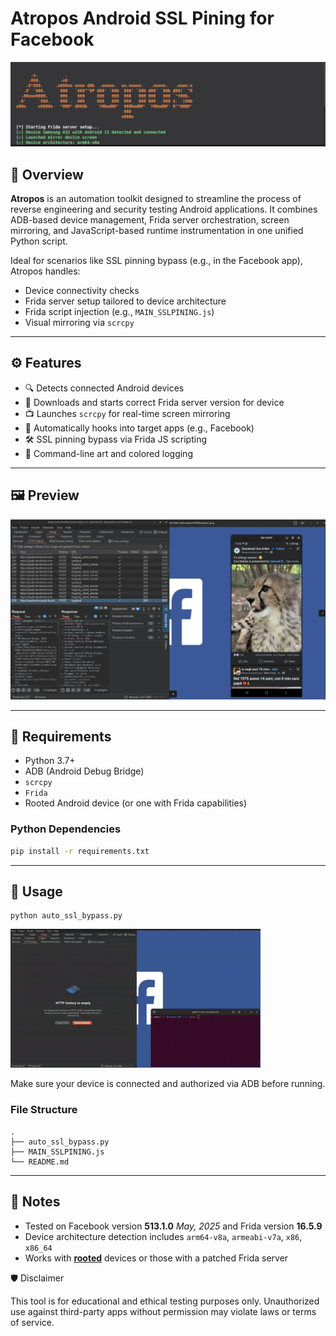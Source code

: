 # Atropos  Android SSL Pining for Facebook

![Atropos Banner](assets/IMG_2.png) 

## 🎯 Overview

**Atropos** is an automation toolkit designed to streamline the process of reverse engineering and security testing Android applications. It combines ADB-based device management, Frida server orchestration, screen mirroring, and JavaScript-based runtime instrumentation in one unified Python script.

Ideal for scenarios like SSL pinning bypass (e.g., in the Facebook app), Atropos handles:

- Device connectivity checks
- Frida server setup tailored to device architecture
- Frida script injection (e.g., `MAIN_SSLPINING.js`)
- Visual mirroring via `scrcpy`

---

## ⚙️ Features

- 🔍 Detects connected Android devices
- 🧬 Downloads and starts correct Frida server version for device
- 📺 Launches `scrcpy` for real-time screen mirroring
- 🧪 Automatically hooks into target apps (e.g., Facebook)
- 🛠 SSL pinning bypass via Frida JS scripting
- 🎨 Command-line art and colored logging

---

## 🖼 Preview

![Atropos preview](assets/IMG_1.png) 

---

## 🚀 Requirements

- Python 3.7+
- ADB (Android Debug Bridge)
- `scrcpy` 
- `Frida`
- Rooted Android device (or one with Frida capabilities)

### Python Dependencies

```bash
pip install -r requirements.txt
```

---

## 🔧 Usage

```
python auto_ssl_bypass.py
```
![Atropos Banner](assets/Atropos_video.gif) 

Make sure your device is connected and authorized via ADB before running.

### File Structure

```
.
├── auto_ssl_bypass.py
├── MAIN_SSLPINING.js
└── README.md
```

---

## 📌 Notes

* Tested on Facebook version **513.1.0** *May, 2025* and Frida version **16.5.9**
* Device architecture detection includes `arm64-v8a`, `armeabi-v7a`, `x86`, `x86_64`
* Works with <u>**rooted**</u> devices or those with a patched Frida server

🛡️ Disclaimer

This tool is for educational and ethical testing purposes only. Unauthorized use against third-party apps without permission may violate laws or terms of service.